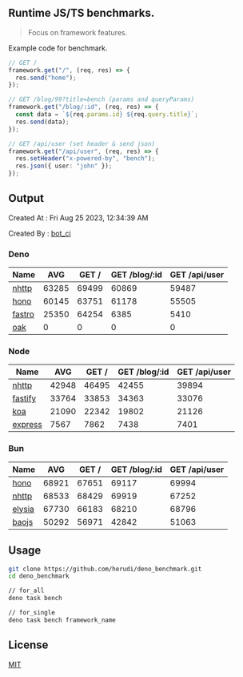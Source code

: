 ## Runtime JS/TS benchmarks.

> Focus on framework features.

Example code for benchmark.
```ts
// GET /
framework.get("/", (req, res) => {
  res.send("home");
});

// GET /blog/99?title=bench (params and queryParams)
framework.get("/blog/:id", (req, res) => {
  const data = `${req.params.id} ${req.query.title}`;
  res.send(data);
});

// GET /api/user (set header & send json)
framework.get("/api/user", (req, res) => {
  res.setHeader("x-powered-by", "bench");
  res.json({ user: "john" });
});
```

## Output
Created At : Fri Aug 25 2023, 12:34:39 AM

Created By : [bot_ci](https://github.com/herudi/deno_benchmarks/commits?author=github-actions%5Bbot%5D)


### Deno
|Name|AVG|GET /|GET /blog/:id|GET /api/user|
|----|----|----|----|----|
|[nhttp](https://github.com/nhttp/nhttp)|63285|69499|60869|59487|
|[hono](https://github.com/honojs/hono)|60145|63751|61178|55505|
|[fastro](https://github.com/fastrodev/fastro)|25350|64254|6385|5410|
|[oak](https://github.com/oakserver/oak)|0|0|0|0|
  


### Node
|Name|AVG|GET /|GET /blog/:id|GET /api/user|
|----|----|----|----|----|
|[nhttp](https://github.com/nhttp/nhttp)|42948|46495|42455|39894|
|[fastify](https://github.com/fastify/fastify)|33764|33853|34363|33076|
|[koa](https://github.com/koajs/koa)|21090|22342|19802|21126|
|[express](https://github.com/expressjs/express)|7567|7862|7438|7401|
  


### Bun
|Name|AVG|GET /|GET /blog/:id|GET /api/user|
|----|----|----|----|----|
|[hono](https://github.com/honojs/hono)|68921|67651|69117|69994|
|[nhttp](https://github.com/nhttp/nhttp)|68533|68429|69919|67252|
|[elysia](https://github.com/elysiajs/elysia)|67730|66183|68210|68796|
|[baojs](https://github.com/mattreid1/baojs)|50292|56971|42842|51063|
  



## Usage

```bash
git clone https://github.com/herudi/deno_benchmark.git
cd deno_benchmark

// for_all
deno task bench

// for_single
deno task bench framework_name
```

## License

[MIT](LICENSE)

